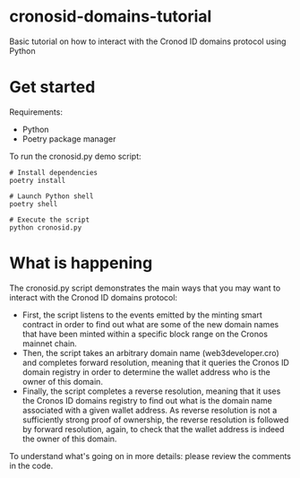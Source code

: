 # cronosid-domains-tutorial

Basic tutorial on how to interact with the Cronod ID domains protocol using Python

# Get started

Requirements:

- Python
- Poetry package manager

To run the cronosid.py demo script:

```
# Install dependencies
poetry install

# Launch Python shell
poetry shell

# Execute the script
python cronosid.py

```

# What is happening

The cronosid.py script demonstrates the main ways that you may want to interact with the Cronod ID domains protocol:

- First, the script listens to the events emitted by the minting smart contract in order to find out what are some of the new domain names that have been minted within a specific block range on the Cronos mainnet chain.
- Then, the script takes an arbitrary domain name (web3developer.cro) and completes forward resolution, meaning that it queries the Cronos ID domain registry in order to determine the wallet address who is the owner of this domain.
- Finally, the script completes a reverse resolution, meaning that it uses the Cronos ID domains registry to find out what is the domain name associated with a given wallet address. As reverse resolution is not a sufficiently strong proof of ownership, the reverse resolution is followed by forward resolution, again, to check that the wallet address is indeed the owner of this domain.

To understand what's going on in more details: please review the comments in the code.
